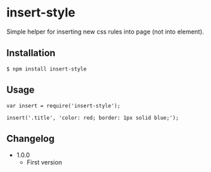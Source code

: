 # insert-style

Simple helper for inserting new css rules into page (not into element).

## Installation

```
$ npm install insert-style
```

## Usage

```
var insert = require('insert-style');

insert('.title', 'color: red; border: 1px solid blue;');
```

## Changelog

* 1.0.0
	+ First version